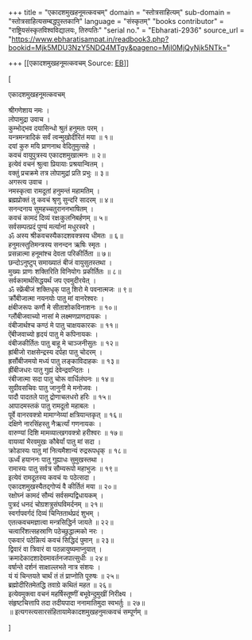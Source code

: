+++
title = "एकादशमुखहनूमत्कवचम्"
domain = "स्तोत्रसाहित्यम्"
sub-domain = "स्तोत्रसाहित्यसम्बद्धपुस्तकानि"
language = "संस्कृतम्"
"books contributor" = "राष्ट्रियसंस्कृतविश्वविद्यालयः, तिरुपतिः"
"serial no." = "Ebharati-2936"
source_url = "https://www.ebharatisampat.in/readbook3.php?bookid=Mjk5MDU3NzY5NDQ4MTgy&pageno=MjI0MjQyNjk5NTk="

+++
[[एकादशमुखहनूमत्कवचम्	Source: [EB](https://www.ebharatisampat.in/readbook3.php?bookid=Mjk5MDU3NzY5NDQ4MTgy&pageno=MjI0MjQyNjk5NTk=)]]

\[



एकादशमुखहनूमत्कवचम्


श्रीगणेशाय नमः ।  
लोपामुद्रा उवाच ।  
कुम्भोद्भव दयासिन्धो श्रुतं हनुमतः परम् ।  
यन्त्रमन्त्रादिकं सर्वं त्वन्मुखोदीरितं मया ॥ १॥  
दयां कुरु मयि प्राणनाथ वेदितुमुत्सहे ।  
कवचं वायुपुत्रस्य एकादशमुखात्मनः ॥ २॥  
इत्येवं वचनं श्रुत्वा प्रियायाः प्रश्रयान्वितम् ।  
वक्तुं प्रचक्रमे तत्र लोपामुद्रां प्रति प्रभुः ॥ ३॥  
अगस्त्य उवाच ।  
नमस्कृत्वा रामदूतां हनुमन्तं महामतिम् ।  
ब्रह्मप्रोक्तं तु कवचं श्रृणु सुन्दरि सादरम् ॥ ४॥  
सनन्दनाय सुमहच्चतुराननभाषितम् ।  
कवचं कामदं दिव्यं रक्षःकुलनिबर्हणम् ॥ ५॥  
सर्वसम्पत्प्रदं पुण्यं मर्त्यानां मधुरस्वरे ।  
ॐ अस्य श्रीकवचस्यैकादशवक्त्रस्य धीमतः ॥ ६॥  
हनुमत्स्तुतिमन्त्रस्य सनन्दन ऋषिः स्मृतः ।  
प्रसन्नात्मा हनूमांश्च देवता परिकीर्तिता ॥ ७॥  
छन्दोऽनुष्टुप् समाख्यातं बीजं वायुसुतस्तथा ।  
मुख्यः प्राणः शक्तिरिति विनियोगः प्रकीर्तितः ॥ ८॥  
सर्वकामार्थसिद्धयर्थं जप एवमुदीरयेत् ।  
ॐ स्फ्रेंबीजं शक्तिधृक् पातु शिरो मे पवनात्मजः ॥ ९॥  
क्रौंबीजात्मा नयनयोः पातु मां वानरेश्वरः ।  
क्षंबीजरूपः कर्णौ मे सीताशोकविनाशनः ॥ १०॥  
ग्लौंबीजवाच्यो नासां मे लक्ष्मणप्राणदायकः ।  
वंबीजार्थश्च कण्ठं मे पातु चाक्षयकारकः ॥ ११॥  
ऐंबीजवाच्यो हृदयं पातु मे कपिनायकः ।  
वंबीजकीर्तितः पातु बाहू मे चाञ्जनीसुतः ॥ १२॥  
ह्रांबीजो राक्षसेन्द्रस्य दर्पहा पातु चोदरम् ।  
ह्रसौंबीजमयो मध्यं पातु लङ्काविदाहकः ॥ १३॥  
ह्रींबीजधरः पातु गुह्यं देवेन्द्रवन्दितः ।  
रंबीजात्मा सदा पातु चोरू वार्धिलंघनः ॥ १४॥  
सुग्रीवसचिवः पातु जानुनी मे मनोजवः ।  
पादौ पादतले पातु द्रोणाचलधरो हरिः ॥ १५॥  
आपादमस्तकं पातु रामदूतो महाबलः ।  
पूर्वे वानरवक्त्रो मामाग्नेय्यां क्षत्रियान्तकृत् ॥ १६॥  
दक्षिणे नारसिंहस्तु नैऋर्त्यां गणनायकः ।  
वारुण्यां दिशि मामव्यात्खगवक्त्रो हरीश्वरः ॥ १७॥  
वायव्यां भैरवमुखः कौबेर्यां पातु मां सदा ।  
क्रोडास्यः पातु मां नित्यमैशान्यं रुद्ररूपधृक् ॥ १८॥  
ऊर्ध्वं हयाननः पातु गुह्याधः सुमुखस्तथा ।  
रामास्यः पातु सर्वत्र सौम्यरूपो महाभुजः ॥ १९॥  
इत्येवं रामदूतस्य कवचं यः पठेत्सदा ।  
एकादशमुखस्यैतद्गोप्यं वै कीर्तितं मया ॥ २०॥  
रक्षोघ्नं कामदं सौम्यं सर्वसम्पद्विधायकम् ।  
पुत्रदं धनदं चोग्रशत्रुसंघविमर्दनम् ॥ २१॥  
स्वर्गापवर्गदं दिव्यं चिन्तितार्थप्रदं शुभम् ।  
एतत्कवचमज्ञात्वा मन्त्रसिद्धिर्न जायते ॥ २२॥  
चत्वारिंशत्सहस्राणि पठेच्छुद्धात्मको नरः ।  
एकवारं पठेन्नित्यं कवचं सिद्धिदं पुमान् ॥ २३॥  
द्विवारं वा त्रिवारं वा पठन्नायुष्यमाप्नुयात् ।  
क्रमादेकादशादेवमावर्तनजपात्सुधीः ॥ २४॥  
वर्षान्ते दर्शनं साक्षाल्लभते नात्र संशयः ।  
यं यं चिन्तयते चार्थं तं तं प्राप्नोति पूरुषः ॥ २५॥  
ब्रह्मोदीरितमेतद्धि तवाग्रे कथितं महत ॥ २६॥  
इत्येवमुक्त्वा वचनं महर्षिस्तूष्णीं बभूवेन्दुमुखीं निरीक्ष्य ।  
संहृष्टचित्तापि तदा तदीयपादा ननामातिमुदा स्वभर्तुः ॥ २७॥  
॥ इत्यगस्त्यसारसंहितायामेकादशमुखहनुमत्कवचं सम्पूर्णम् ॥


\]
